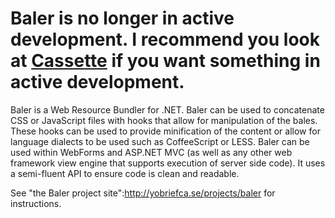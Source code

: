
# Baler is no longer in active development.  I recommend you look at [Cassette](http://getcassette.net/) if you want something in active development.

Baler is a Web Resource Bundler for .NET.  Baler can be used to concatenate CSS or JavaScript files with hooks that allow for manipulation of the bales.  These hooks can be used to provide minification of the content or allow for language dialects to be used such as CoffeeScript or LESS.  Baler can be used within WebForms and ASP.NET MVC (as well as any other web framework view engine that supports execution of server side code).  It uses a semi-fluent API to ensure code is clean and readable.

See "the Baler project site":http://yobriefca.se/projects/baler for instructions.